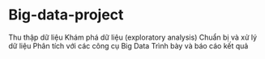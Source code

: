 # Big-data-project
Thu thập dữ liệu  Khám phá dữ liệu (exploratory analysis)  Chuẩn bị và xử lý dữ liệu  Phân tích với các công cụ Big Data  Trình bày và báo cáo kết quả
